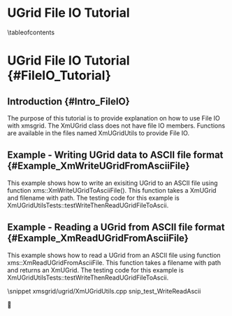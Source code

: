 # UGrid File IO Tutorial

\tableofcontents
# UGrid File IO Tutorial {#FileIO_Tutorial}

## Introduction {#Intro_FileIO}
The purpose of this tutorial is to provide explanation on how to use File IO with xmsgrid. The XmUGrid class does not have file IO members.  Functions are available in the files named XmUGridUtils to provide File IO.

## Example - Writing UGrid data to ASCII file format {#Example_XmWriteUGridFromAsciiFile}
This example shows how to write an exisiting UGrid to an ASCII file using function xms::XmWriteUGridToAsciiFile(). This function takes a XmUGrid and filename with path. The testing code for this example is XmUGridUtilsTests::testWriteThenReadUGridFileToAscii.

## Example - Reading a UGrid from ASCII file format {#Example_XmReadUGridFromAsciiFile}
This example shows how to read a UGrid from an ASCII file using function xms::XmReadUGridFromAsciiFile. This function takes a filename with path and returns an XmUGrid. The testing code for this example is XmUGridUtilsTests::testWriteThenReadUGridFileToAscii.



\snippet xmsgrid/ugrid/XmUGridUtils.cpp snip_test_WriteReadAscii

